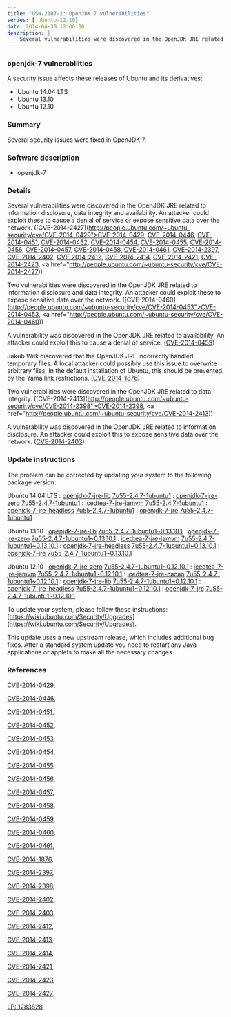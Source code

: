 ```yaml
---
title: "USN-2187-1: OpenJDK 7 vulnerabilities"
series: [ ubuntu-12.10]
date: 2014-04-30 12:00:00
description: |
    Several vulnerabilities were discovered in the OpenJDK JRE related to information disclosure, data integrity and availability. An attacker could exploit these to cause a denial of service or expose sensitive data over the network. ([CVE-2014-2427](http://people.ubuntu.com/~ubuntu-security/cve/CVE-2014-0429">CVE-2014-0429</a>, <a href="http://people.ubuntu.com/~ubuntu-security/cve/CVE-2014-0446">CVE-2014-0446</a>, <a href="http://people.ubuntu.com/~ubuntu-security/cve/CVE-2014-0451">CVE-2014-0451</a>, <a href="http://people.ubuntu.com/~ubuntu-security/cve/CVE-2014-0452">CVE-2014-0452</a>, <a href="http://people.ubuntu.com/~ubuntu-security/cve/CVE-2014-0454">CVE-2014-0454</a>, <a href="http://people.ubuntu.com/~ubuntu-security/cve/CVE-2014-0455">CVE-2014-0455</a>, <a href="http://people.ubuntu.com/~ubuntu-security/cve/CVE-2014-0456">CVE-2014-0456</a>, <a href="http://people.ubuntu.com/~ubuntu-security/cve/CVE-2014-0457">CVE-2014-0457</a>, <a href="http://people.ubuntu.com/~ubuntu-security/cve/CVE-2014-0458">CVE-2014-0458</a>, <a href="http://people.ubuntu.com/~ubuntu-security/cve/CVE-2014-0461">CVE-2014-0461</a>, <a href="http://people.ubuntu.com/~ubuntu-security/cve/CVE-2014-2397">CVE-2014-2397</a>, <a href="http://people.ubuntu.com/~ubuntu-security/cve/CVE-2014-2402">CVE-2014-2402</a>, <a href="http://people.ubuntu.com/~ubuntu-security/cve/CVE-2014-2412">CVE-2014-2412</a>, <a href="http://people.ubuntu.com/~ubuntu-security/cve/CVE-2014-2414">CVE-2014-2414</a>, <a href="http://people.ubuntu.com/~ubuntu-security/cve/CVE-2014-2421">CVE-2014-2421</a>, <a href="http://people.ubuntu.com/~ubuntu-security/cve/CVE-2014-2423">CVE-2014-2423</a>, <a href="http://people.ubuntu.com/~ubuntu-security/cve/CVE-2014-2427))
--- 
```

 
 


### openjdk-7 vulnerabilities

A security issue affects these releases of Ubuntu and its derivatives:

* Ubuntu 14.04 LTS
* Ubuntu 13.10
* Ubuntu 12.10

### Summary

Several security issues were fixed in OpenJDK 7. 

### Software description

* openjdk-7 

### Details

Several vulnerabilities were discovered in the OpenJDK JRE related to information disclosure, data integrity and availability. An attacker could exploit these to cause a denial of service or expose sensitive data over the network. ([CVE-2014-2427](http://people.ubuntu.com/~ubuntu-security/cve/CVE-2014-0429">CVE-2014-0429</a>, <a href="http://people.ubuntu.com/~ubuntu-security/cve/CVE-2014-0446">CVE-2014-0446</a>, <a href="http://people.ubuntu.com/~ubuntu-security/cve/CVE-2014-0451">CVE-2014-0451</a>, <a href="http://people.ubuntu.com/~ubuntu-security/cve/CVE-2014-0452">CVE-2014-0452</a>, <a href="http://people.ubuntu.com/~ubuntu-security/cve/CVE-2014-0454">CVE-2014-0454</a>, <a href="http://people.ubuntu.com/~ubuntu-security/cve/CVE-2014-0455">CVE-2014-0455</a>, <a href="http://people.ubuntu.com/~ubuntu-security/cve/CVE-2014-0456">CVE-2014-0456</a>, <a href="http://people.ubuntu.com/~ubuntu-security/cve/CVE-2014-0457">CVE-2014-0457</a>, <a href="http://people.ubuntu.com/~ubuntu-security/cve/CVE-2014-0458">CVE-2014-0458</a>, <a href="http://people.ubuntu.com/~ubuntu-security/cve/CVE-2014-0461">CVE-2014-0461</a>, <a href="http://people.ubuntu.com/~ubuntu-security/cve/CVE-2014-2397">CVE-2014-2397</a>, <a href="http://people.ubuntu.com/~ubuntu-security/cve/CVE-2014-2402">CVE-2014-2402</a>, <a href="http://people.ubuntu.com/~ubuntu-security/cve/CVE-2014-2412">CVE-2014-2412</a>, <a href="http://people.ubuntu.com/~ubuntu-security/cve/CVE-2014-2414">CVE-2014-2414</a>, <a href="http://people.ubuntu.com/~ubuntu-security/cve/CVE-2014-2421">CVE-2014-2421</a>, <a href="http://people.ubuntu.com/~ubuntu-security/cve/CVE-2014-2423">CVE-2014-2423</a>, <a href="http://people.ubuntu.com/~ubuntu-security/cve/CVE-2014-2427))

Two vulnerabilities were discovered in the OpenJDK JRE related to information disclosure and data integrity. An attacker could exploit these to expose sensitive data over the network. ([CVE-2014-0460](http://people.ubuntu.com/~ubuntu-security/cve/CVE-2014-0453">CVE-2014-0453</a>, <a href="http://people.ubuntu.com/~ubuntu-security/cve/CVE-2014-0460))

A vulnerability was discovered in the OpenJDK JRE related to availability. An attacker could exploit this to cause a denial of service. ([CVE-2014-0459](http://people.ubuntu.com/~ubuntu-security/cve/CVE-2014-0459))

Jakub Wilk discovered that the OpenJDK JRE incorrectly handled temporary files. A local attacker could possibly use this issue to overwrite arbitrary files. In the default installation of Ubuntu, this should be prevented by the Yama link restrictions. ([CVE-2014-1876](http://people.ubuntu.com/~ubuntu-security/cve/CVE-2014-1876))

Two vulnerabilities were discovered in the OpenJDK JRE related to data integrity. ([CVE-2014-2413](http://people.ubuntu.com/~ubuntu-security/cve/CVE-2014-2398">CVE-2014-2398</a>, <a href="http://people.ubuntu.com/~ubuntu-security/cve/CVE-2014-2413))

A vulnerability was discovered in the OpenJDK JRE related to information disclosure. An attacker could exploit this to expose sensitive data over the network. ([CVE-2014-2403](http://people.ubuntu.com/~ubuntu-security/cve/CVE-2014-2403)) 

### Update instructions

The problem can be corrected by updating your system to the following package version:

Ubuntu 14.04 LTS
 : [openjdk-7-jre-lib](https://launchpad.net/ubuntu/+source/openjdk-7) <span> [7u55-2.4.7-1ubuntu1](https://launchpad.net/ubuntu/+source/openjdk-7/7u55-2.4.7-1ubuntu1) </span> 
 : [openjdk-7-jre-zero](https://launchpad.net/ubuntu/+source/openjdk-7) <span> [7u55-2.4.7-1ubuntu1](https://launchpad.net/ubuntu/+source/openjdk-7/7u55-2.4.7-1ubuntu1) </span> 
 : [icedtea-7-jre-jamvm](https://launchpad.net/ubuntu/+source/openjdk-7) <span> [7u55-2.4.7-1ubuntu1](https://launchpad.net/ubuntu/+source/openjdk-7/7u55-2.4.7-1ubuntu1) </span> 
 : [openjdk-7-jre-headless](https://launchpad.net/ubuntu/+source/openjdk-7) <span> [7u55-2.4.7-1ubuntu1](https://launchpad.net/ubuntu/+source/openjdk-7/7u55-2.4.7-1ubuntu1) </span> 
 : [openjdk-7-jre](https://launchpad.net/ubuntu/+source/openjdk-7) <span> [7u55-2.4.7-1ubuntu1](https://launchpad.net/ubuntu/+source/openjdk-7/7u55-2.4.7-1ubuntu1) </span> 

Ubuntu 13.10
 : [openjdk-7-jre-lib](https://launchpad.net/ubuntu/+source/openjdk-7) <span> [7u55-2.4.7-1ubuntu1~0.13.10.1](https://launchpad.net/ubuntu/+source/openjdk-7/7u55-2.4.7-1ubuntu1~0.13.10.1) </span> 
 : [openjdk-7-jre-zero](https://launchpad.net/ubuntu/+source/openjdk-7) <span> [7u55-2.4.7-1ubuntu1~0.13.10.1](https://launchpad.net/ubuntu/+source/openjdk-7/7u55-2.4.7-1ubuntu1~0.13.10.1) </span> 
 : [icedtea-7-jre-jamvm](https://launchpad.net/ubuntu/+source/openjdk-7) <span> [7u55-2.4.7-1ubuntu1~0.13.10.1](https://launchpad.net/ubuntu/+source/openjdk-7/7u55-2.4.7-1ubuntu1~0.13.10.1) </span> 
 : [openjdk-7-jre-headless](https://launchpad.net/ubuntu/+source/openjdk-7) <span> [7u55-2.4.7-1ubuntu1~0.13.10.1](https://launchpad.net/ubuntu/+source/openjdk-7/7u55-2.4.7-1ubuntu1~0.13.10.1) </span> 
 : [openjdk-7-jre](https://launchpad.net/ubuntu/+source/openjdk-7) <span> [7u55-2.4.7-1ubuntu1~0.13.10.1](https://launchpad.net/ubuntu/+source/openjdk-7/7u55-2.4.7-1ubuntu1~0.13.10.1) </span> 

Ubuntu 12.10
 : [openjdk-7-jre-zero](https://launchpad.net/ubuntu/+source/openjdk-7) <span> [7u55-2.4.7-1ubuntu1~0.12.10.1](https://launchpad.net/ubuntu/+source/openjdk-7/7u55-2.4.7-1ubuntu1~0.12.10.1) </span> 
 : [icedtea-7-jre-jamvm](https://launchpad.net/ubuntu/+source/openjdk-7) <span> [7u55-2.4.7-1ubuntu1~0.12.10.1](https://launchpad.net/ubuntu/+source/openjdk-7/7u55-2.4.7-1ubuntu1~0.12.10.1) </span> 
 : [icedtea-7-jre-cacao](https://launchpad.net/ubuntu/+source/openjdk-7) <span> [7u55-2.4.7-1ubuntu1~0.12.10.1](https://launchpad.net/ubuntu/+source/openjdk-7/7u55-2.4.7-1ubuntu1~0.12.10.1) </span> 
 : [openjdk-7-jre-lib](https://launchpad.net/ubuntu/+source/openjdk-7) <span> [7u55-2.4.7-1ubuntu1~0.12.10.1](https://launchpad.net/ubuntu/+source/openjdk-7/7u55-2.4.7-1ubuntu1~0.12.10.1) </span> 
 : [openjdk-7-jre-headless](https://launchpad.net/ubuntu/+source/openjdk-7) <span> [7u55-2.4.7-1ubuntu1~0.12.10.1](https://launchpad.net/ubuntu/+source/openjdk-7/7u55-2.4.7-1ubuntu1~0.12.10.1) </span> 
 : [openjdk-7-jre](https://launchpad.net/ubuntu/+source/openjdk-7) <span> [7u55-2.4.7-1ubuntu1~0.12.10.1](https://launchpad.net/ubuntu/+source/openjdk-7/7u55-2.4.7-1ubuntu1~0.12.10.1) </span> 

To update your system, please follow these instructions: [https://wiki.ubuntu.com/Security/Upgrades](https://wiki.ubuntu.com/Security/Upgrades).

This update uses a new upstream release, which includes additional bug fixes. After a standard system update you need to restart any Java applications or applets to make all the necessary changes. 

### References

 
 [CVE-2014-0429](http://people.ubuntu.com/~ubuntu-security/cve/CVE-2014-0429), 

 [CVE-2014-0446](http://people.ubuntu.com/~ubuntu-security/cve/CVE-2014-0446), 

 [CVE-2014-0451](http://people.ubuntu.com/~ubuntu-security/cve/CVE-2014-0451), 

 [CVE-2014-0452](http://people.ubuntu.com/~ubuntu-security/cve/CVE-2014-0452), 

 [CVE-2014-0453](http://people.ubuntu.com/~ubuntu-security/cve/CVE-2014-0453), 

 [CVE-2014-0454](http://people.ubuntu.com/~ubuntu-security/cve/CVE-2014-0454), 

 [CVE-2014-0455](http://people.ubuntu.com/~ubuntu-security/cve/CVE-2014-0455), 

 [CVE-2014-0456](http://people.ubuntu.com/~ubuntu-security/cve/CVE-2014-0456), 

 [CVE-2014-0457](http://people.ubuntu.com/~ubuntu-security/cve/CVE-2014-0457), 

 [CVE-2014-0458](http://people.ubuntu.com/~ubuntu-security/cve/CVE-2014-0458), 

 [CVE-2014-0459](http://people.ubuntu.com/~ubuntu-security/cve/CVE-2014-0459), 

 [CVE-2014-0460](http://people.ubuntu.com/~ubuntu-security/cve/CVE-2014-0460), 

 [CVE-2014-0461](http://people.ubuntu.com/~ubuntu-security/cve/CVE-2014-0461), 

 [CVE-2014-1876](http://people.ubuntu.com/~ubuntu-security/cve/CVE-2014-1876), 

 [CVE-2014-2397](http://people.ubuntu.com/~ubuntu-security/cve/CVE-2014-2397), 

 [CVE-2014-2398](http://people.ubuntu.com/~ubuntu-security/cve/CVE-2014-2398), 

 [CVE-2014-2402](http://people.ubuntu.com/~ubuntu-security/cve/CVE-2014-2402), 

 [CVE-2014-2403](http://people.ubuntu.com/~ubuntu-security/cve/CVE-2014-2403), 

 [CVE-2014-2412](http://people.ubuntu.com/~ubuntu-security/cve/CVE-2014-2412), 

 [CVE-2014-2413](http://people.ubuntu.com/~ubuntu-security/cve/CVE-2014-2413), 

 [CVE-2014-2414](http://people.ubuntu.com/~ubuntu-security/cve/CVE-2014-2414), 

 [CVE-2014-2421](http://people.ubuntu.com/~ubuntu-security/cve/CVE-2014-2421), 

 [CVE-2014-2423](http://people.ubuntu.com/~ubuntu-security/cve/CVE-2014-2423), 

 [CVE-2014-2427](http://people.ubuntu.com/~ubuntu-security/cve/CVE-2014-2427), 

 [LP: 1283828](https://launchpad.net/bugs/1283828)
 

